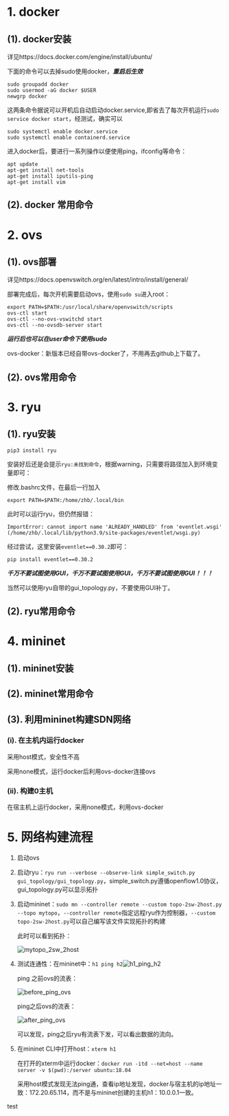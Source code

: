 # 1. docker

## (1). docker安装

详见https://docs.docker.com/engine/install/ubuntu/

下面的命令可以去掉sudo使用docker，***重启后生效***

```shell
sudo groupadd docker
sudo usermod -aG docker $USER
newgrp docker
```

这两条命令据说可以开机后自动启动docker.service,即省去了每次开机运行`sudo service docker start`，经测试，确实可以

```shell
sudo systemctl enable docker.service
sudo systemctl enable containerd.service
```

进入docker后，要进行一系列操作以便使用ping，ifconfig等命令：

```shell
apt update
apt-get install net-tools
apt-get install iputils-ping
apt-get install vim
```

## (2). docker 常用命令



# 2. ovs

## (1). ovs部署

详见https://docs.openvswitch.org/en/latest/intro/install/general/

部署完成后，每次开机需要启动ovs，使用`sudo su`进入root：

```shell
export PATH=$PATH:/usr/local/share/openvswitch/scripts
ovs-ctl start
ovs-ctl --no-ovs-vswitchd start
ovs-ctl --no-ovsdb-server start
```

***运行后也可以在user命令下使用sudo***

ovs-docker：新版本已经自带ovs-docker了，不用再去github上下载了。

## (2). ovs常用命令



# 3. ryu

## (1). ryu安装

`pip3 install ryu`

安装好后还是会提示`ryu:未找到命令`，根据warning，只需要将路径加入到环境变量即可：

修改.bashrc文件，在最后一行加入

`export PATH=$PATH:/home/zhb/.local/bin`

此时可以运行ryu，但仍然报错：

`ImportError: cannot import name 'ALREADY_HANDLED' from 'eventlet.wsgi' (/home/zhb/.local/lib/python3.9/site-packages/eventlet/wsgi.py)`

经过尝试，这里安装`eventlet==0.30.2`即可：

`pip install eventlet==0.30.2`

***千万不要试图使用GUI，千万不要试图使用GUI，千万不要试图使用GUI！！！***

当然可以使用ryu自带的gui_topology.py，不要使用GUI补丁。

## (2). ryu常用命令



# 4. mininet

## (1). mininet安装



## (2). mininet常用命令



## (3). 利用mininet构建SDN网络

### (i). 在主机内运行docker

采用host模式，安全性不高

采用none模式，运行docker后利用ovs-docker连接ovs

### (ii). 构建0主机

在宿主机上运行docker，采用none模式，利用ovs-docker

# 5. 网络构建流程

1. 启动ovs

2. 启动ryu：`ryu run --verbose --observe-link simple_switch.py gui_topology/gui_topology.py`，simple_switch.py遵循openflow1.0协议，gui_topology.py可以显示拓扑

3. 启动mininet：`sudo mn --controller remote --custom topo-2sw-2host.py --topo mytopo`，`--controller remote`指定远程ryu作为控制器，`--custom topo-2sw-2host.py`可以自己编写该文件实现拓扑的构建

   此时可以看到拓扑：

   ![mytopo_2sw_2host](/home/zhb/Desktop/mytopo_2sw_2host.png)

4. 测试连通性：在mininet中：`h1 ping h2`![h1_ping_h2](/home/zhb/Desktop/h1_ping_h2.png)

   ping 之前ovs的流表：

   ![before_ping_ovs](/home/zhb/Desktop/before_ping_ovs.png)

   ping之后ovs的流表：

   ![after_ping_ovs](/home/zhb/Desktop/after_ping_ovs.png)

   可以发现，ping之后ryu有流表下发，可以看出数据的流向。

5. 在mininet CLI中打开host：`xterm h1`

   在打开的xterm中运行docker：`docker run -itd --net=host --name server -v $(pwd):/server ubuntu:18.04`

   采用host模式发现无法ping通，查看ip地址发现，docker与宿主机的ip地址一致：172.20.65.114，而不是与mininet创建的主机h1：10.0.0.1一致。

test
